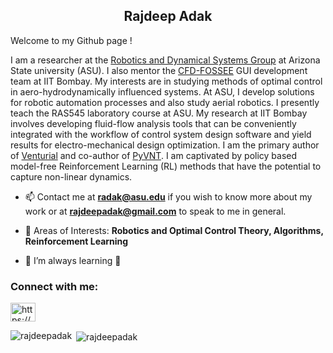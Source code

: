 <h2 align="center">Rajdeep Adak</h2>

<p align="left">
Welcome to my Github page !

I am a researcher at the [Robotics and Dynamical Systems Group](https://labs.engineering.asu.edu/rads/) at Arizona State university (ASU). I also mentor the [CFD-FOSSEE](https://cfd.fossee.in/home) GUI development team at IIT Bombay. My interests are in studying methods of optimal control in aero-hydrodynamically influenced systems. At ASU, I develop solutions for robotic automation processes and also study aerial robotics. I presently teach the RAS545 laboratory course at ASU. My research at IIT Bombay involves developing fluid-flow analysis tools that can be conveniently integrated with the workflow of control system design software and yield results for electro-mechanical design optimization. I am the primary author of [Venturial](https://github.com/FOSSEE/venturial) and co-author of [PyVNT](https://github.com/FOSSEE/pyvnt). I am captivated by policy based model-free Reinforcement Learning (RL) methods that have the potential to capture non-linear dynamics. 


</p>

- 📫 Contact me at  **radak@asu.edu** if you wish to know more about my work or at **rajdeepadak@gmail.com** to speak to me in general.

- 📄 Areas of Interests: **Robotics and Optimal Control Theory, Algorithms, Reinforcement Learning**

- 🌱 I’m always learning **🌱**


<h3 align="left">Connect with me:</h3>
<p align="left">
<a href="https://linkedin.com/in/https://www.linkedin.com/in/rajdeep-adak-699632193?lipi=urn%3ali%3apage%3ad_flagship3_profile_view_base_contact_details%3bepj3utdytz2cxggeawz%2f6q%3d%3d" target="blank"><img align="center" src="https://raw.githubusercontent.com/rahuldkjain/github-profile-readme-generator/master/src/images/icons/Social/linked-in-alt.svg" alt="https://www.linkedin.com/in/rajdeep-adak-699632193?lipi=urn%3ali%3apage%3ad_flagship3_profile_view_base_contact_details%3bepj3utdytz2cxggeawz%2f6q%3d%3d" height="30" width="40" /></a>
</p>

<p><img align="left" src="https://github-readme-stats.vercel.app/api/top-langs?username=rajdeepadak&show_icons=true&locale=en&layout=compact" alt="rajdeepadak" /></p>

<p>&nbsp;<img align="center" src="https://github-readme-stats.vercel.app/api?username=rajdeepadak&show_icons=true&locale=en" alt="rajdeepadak" /></p>
